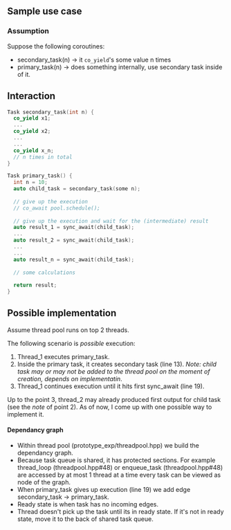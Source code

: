 ## Sample use case

### Assumption
Suppose the following coroutines:

* secondary_task(n) -> it `co_yield`'s some value n times
* primary_task(n) -> does something internally, use secondary task inside of it.

## Interaction

```cpp
Task secondary_task(int n) {
  co_yield x1;
  ...
  co_yield x2;
  ...
  ...
  co_yield x_n;
  // n times in total
}

Task primary_task() {
  int n = 10;
  auto child_task = secondary_task(some n);
  
  // give up the execution
  // co_await pool.schedule();
   
  // give up the execution and wait for the (intermediate) result 
  auto result_1 = sync_await(child_task);
  ...
  auto result_2 = sync_await(child_task);
  ...
  ...
  auto result_n = sync_await(child_task);
  
  // some calculations
  
  return result;
}
```

## Possible implementation

Assume thread pool runs on top 2 threads.

The following scenario is *possible* execution:

1. Thread_1 executes primary_task.
2. Inside the primary task, it creates secondary task (line 13). 
*Note: child task may or may not be added to the thread pool on the moment of creation, depends on implementatin*.
3. Thread_1 continues execution until it hits first sync_await (line 19).

Up to the point 3, thread_2 may already produced first output for child task (see the *note* of point 2). As of now, I come up with one possible way to implement it.

#### Dependancy graph
* Within thread pool (prototype_exp/threadpool.hpp) we build the dependancy graph. 
* Because task queue is shared, it has protected sections. 
  For example thread_loop (threadpool.hpp#48) or enqueue_task (threadpool.hpp#48) are accessed by at most 1 thread at a time every task can be viewed as node of the graph.
* When primary_task gives up execution (line 19) we add edge secondary_task -> primary_task.
* Ready state is when task has no incoming edges.
* Thread doesn't pick up the task until its in ready state. If it's not in ready state, move it to the back of shared task queue. 
